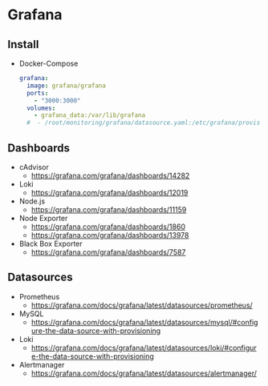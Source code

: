 # Grafana

## Install

* Docker-Compose
  ```yaml
  grafana:
    image: grafana/grafana
    ports:
      - "3000:3000"
    volumes:
      - grafana_data:/var/lib/grafana
    #  - /root/monitoring/grafana/datasource.yaml:/etc/grafana/provisioning/datasources/datasource.yaml
  ```



## Dashboards

* cAdvisor
  * <https://grafana.com/grafana/dashboards/14282>
* Loki
  * <https://grafana.com/grafana/dashboards/12019>
* Node.js
  * <https://grafana.com/grafana/dashboards/11159>
* Node Exporter
  * <https://grafana.com/grafana/dashboards/1860>
  * <https://grafana.com/grafana/dashboards/13978>
* Black Box Exporter
  * <https://grafana.com/grafana/dashboards/7587>

## Datasources

* Prometheus
  * <https://grafana.com/docs/grafana/latest/datasources/prometheus/>
* MySQL
  * <https://grafana.com/docs/grafana/latest/datasources/mysql/#configure-the-data-source-with-provisioning>
* Loki
  * <https://grafana.com/docs/grafana/latest/datasources/loki/#configure-the-data-source-with-provisioning>
* Alertmanager
  * <https://grafana.com/docs/grafana/latest/datasources/alertmanager/>

